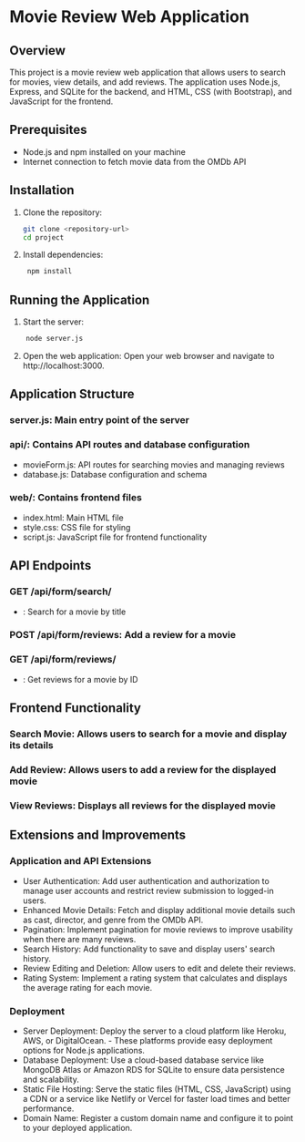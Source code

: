 # Movie Review Web Application

## Overview

This project is a movie review web application that allows users to search for movies, view details, and add reviews. The application uses Node.js, Express, and SQLite for the backend, and HTML, CSS (with Bootstrap), and JavaScript for the frontend.

## Prerequisites

- Node.js and npm installed on your machine
- Internet connection to fetch movie data from the OMDb API

## Installation

1. Clone the repository:
   ```bash
   git clone <repository-url>
   cd project

2. Install dependencies:
   ```bash 
    npm install

## Running the Application

1. Start the server:
```bash
    node server.js
```
2. Open the web application:
Open your web browser and navigate to http://localhost:3000.


## Application Structure
### server.js: Main entry point of the server

### api/: Contains API routes and database configuration
- movieForm.js: API routes for searching movies and managing reviews
- database.js: Database configuration and schema

### web/: Contains frontend files
- index.html: Main HTML file
- style.css: CSS file for styling
- script.js: JavaScript file for frontend functionality


## API Endpoints
### GET /api/form/search/
- : Search for a movie by title
### POST /api/form/reviews: Add a review for a movie
### GET /api/form/reviews/
- : Get reviews for a movie by ID


## Frontend Functionality
### Search Movie: Allows users to search for a movie and display its details
### Add Review: Allows users to add a review for the displayed movie
### View Reviews: Displays all reviews for the displayed movie


## Extensions and Improvements
### Application and API Extensions
- User Authentication: Add user authentication and authorization to manage user accounts and restrict review submission to logged-in users.
- Enhanced Movie Details: Fetch and display additional movie details such as cast, director, and genre from the OMDb API.
- Pagination: Implement pagination for movie reviews to improve usability when there are many reviews.
- Search History: Add functionality to save and display users' search history.
- Review Editing and Deletion: Allow users to edit and delete their reviews.
- Rating System: Implement a rating system that calculates and displays the average rating for each movie.

### Deployment
- Server Deployment: Deploy the server to a cloud platform like Heroku, AWS, or DigitalOcean. - These platforms provide easy deployment options for Node.js applications.
- Database Deployment: Use a cloud-based database service like MongoDB Atlas or Amazon RDS for SQLite to ensure data persistence and scalability.
- Static File Hosting: Serve the static files (HTML, CSS, JavaScript) using a CDN or a service like Netlify or Vercel for faster load times and better performance.
- Domain Name: Register a custom domain name and configure it to point to your deployed application.